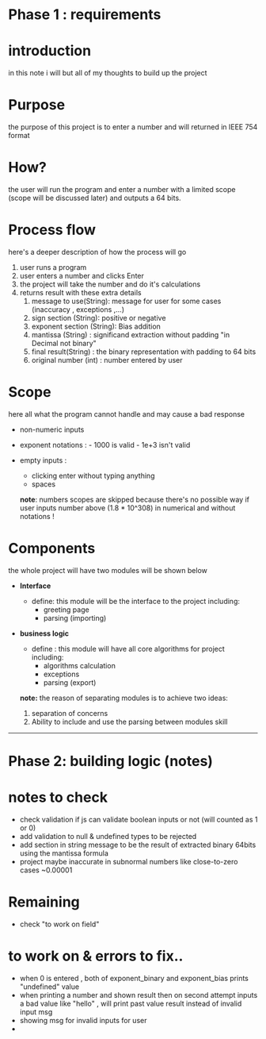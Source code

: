 
# Phase 1 : requirements
# introduction 
in this note i will but all of my thoughts to build up the project 

# Purpose 
the purpose of this project is to enter a number and will returned in IEEE 754 format 

# How?
the user will run the program and enter a number with a limited scope (scope will be discussed later) and outputs a 64 bits.

# Process flow 
here's a deeper description of how the process will go 
1. user runs a program 
2. user enters a number and clicks Enter
3. the project will take the number and do it's calculations 
4. returns result with these extra details
	1. message to use(String): message for user for some cases (inaccuracy , exceptions ,...)
	2. sign section (String): positive or negative  
	3. exponent section (String): Bias addition 
	4. mantissa (String) : significand extraction without padding "in Decimal not binary"
	5. final result(String) : the binary representation with padding to 64 bits
	6. original number (int) : number entered by user 

# Scope
here all what the program cannot handle and may cause a bad response
- non-numeric inputs
- exponent notations : 
	  - 1000 is valid 
	  - 1e+3 isn't valid
- empty inputs :
	- clicking enter without typing anything
	- spaces
	
	**note**: numbers scopes are skipped because there's no possible way if user inputs number above (1.8 * 10^308) in numerical and without notations !
# Components
the whole project will have two modules will be shown below

- **Interface** 
	- define: this module will be the interface to the project including:
		- greeting page 
		- parsing (importing)
	  
- **business logic** 
	- define : this module will have all core algorithms for project including:
		- algorithms calculation
		- exceptions 
		- parsing (export)
		  
	**note:** the reason of separating modules is to achieve two ideas:
	1. separation of concerns
	2. Ability to include and use the parsing between modules skill


---
# Phase 2: building logic (notes)




# notes to check
- check validation if js can validate boolean inputs or not (will counted as 1 or 0)
- add validation to null & undefined types to be rejected 
- add section in string message to be the result of extracted binary 64bits using the mantissa formula
- project maybe inaccurate in subnormal numbers like close-to-zero cases ~0.00001

# Remaining 
-  check "to work on field"


# to work on & errors to fix..
- when 0 is entered  , both of exponent_binary and exponent_bias prints "undefined" value
- when printing a number and shown result then on second attempt inputs a bad value like "hello" , will print past value result instead of invalid input msg 
- showing msg for invalid inputs for user 
- 